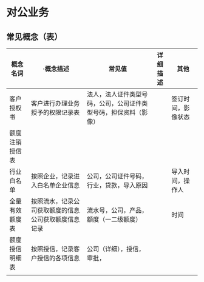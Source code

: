 # 对公业务

## 常见概念（表）

| 概念名词       | ·概念描述                                            | 常见值                                                       | 详细描述 | 其他               |
| -------------- | ---------------------------------------------------- | ------------------------------------------------------------ | -------- | ------------------ |
| 客户授权书     | 客户进行办理业务授予的权限记录表                     | 法人，法人证件类型号码，公司，公司证件类型号码，担保资料（影像） |          | 签订时间，影像状态 |
| 额度注销授信表 |                                                      |                                                              |          |                    |
| 行业白名单     | 按照企业，记录进入白名单企业信息                     | 公司，公司证件号码，行业，贷款，导入原因                     |          | 导入时间，操作人   |
| 全量有效额度表 | 按照流水，记录公司获取额度的信息公司获取额度信息记录 | 流水号，公司，产品，额度（一二级额度）                       |          | 时间               |
| 额度授信明细表 | 按照授信，记录客户授信的各项信息                     | 公司（详细），授信，审批，                                   |          |                    |
|                |                                                      |                                                              |          |                    |

